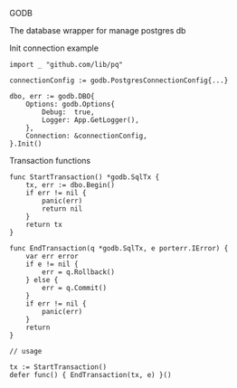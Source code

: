 GODB

The database wrapper for manage postgres db

Init connection example

```
import _ "github.com/lib/pq"

connectionConfig := godb.PostgresConnectionConfig{...}

dbo, err := godb.DBO{
    Options: godb.Options{
        Debug:  true,
        Logger: App.GetLogger(),
    },
    Connection: &connectionConfig,
}.Init()

```

Transaction functions

```
func StartTransaction() *godb.SqlTx {
	tx, err := dbo.Begin()
	if err != nil {
		panic(err)
		return nil
	}
	return tx
}

func EndTransaction(q *godb.SqlTx, e porterr.IError) {
	var err error
	if e != nil {
		err = q.Rollback()
	} else {
		err = q.Commit()
	}
	if err != nil {
		panic(err)
	}
	return
}

// usage

tx := StartTransaction()
defer func() { EndTransaction(tx, e) }()

```